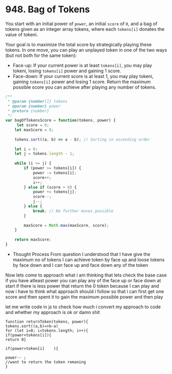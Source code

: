 # 948. Bag of Tokens

You start with an initial power of `power`, an initial `score` of `0`, and a bag of tokens given as an integer array tokens, where each `tokens[i]` donates the value of tokeni.

Your goal is to maximize the total score by strategically playing these tokens. In one move, you can play an unplayed token in one of the two ways (but not both for the same token):

- Face-up: If your current power is at least `tokens[i]`, you may play tokeni, losing `tokens[i]` power and gaining 1 score.
- Face-down: If your current score is at least 1, you may play tokeni, gaining `tokens[i]` power and losing 1 score.
Return the maximum possible score you can achieve after playing any number of tokens.

```js
/**
 * @param {number[]} tokens
 * @param {number} power
 * @return {number}
 */
var bagOfTokensScore = function(tokens, power) {
     let score = 0;
    let maxScore = 0;
    
    tokens.sort((a, b) => a - b); // Sorting in ascending order
    
    let i = 0;
    let j = tokens.length - 1;
    
    while (i <= j) {
        if (power >= tokens[i]) {
            power -= tokens[i];
            score++;
            i++;
        } else if (score > 0) {
            power += tokens[j];
            score--;
            j--;
        } else {
            break; // No further moves possible
        }
        
        maxScore = Math.max(maxScore, score);
    }
    
    return maxScore;
}
```
- Thought Process
From question I understood that I have give the maximum no of tokens
I can achieve token by face up and loose tokens by face down 
and I can face up and face down any of the token

Now lets come to approach
what i am thinking that lets check the base case if you have atleast power you can play any of the face up or face down 
at start if there is less power that return the 0 token because I can play 
and now i have to think what approach should i follow so that i can first get one score and then spent it to gain the maximum possible power and then play 

let me write code in js to check how much i convert my approach to code and whether my approach is ok or damn shit
```
function returnToken(tokens, power){
tokens.sort((a,b)=>b-a)
for (let i=0; i<tokens.length; i++){
if(power<tokens[i]){
return 0}

if(power>token[i]    ){

power-- ;
//want to return the token remaning
}
```